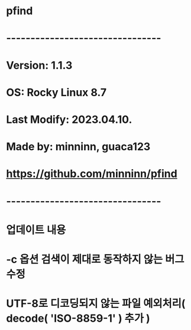# pfind

# --------------------------------
# Version: 1.1.3
# OS: Rocky Linux 8.7
# Last Modify: 2023.04.10.
# Made by: minninn, guaca123
# https://github.com/minninn/pfind
# --------------------------------

# 업데이트 내용
#
# -c 옵션 검색이 제대로 동작하지 않는 버그 수정
# UTF-8로 디코딩되지 않는 파일 예외처리( decode( 'ISO-8859-1' ) 추가 )
